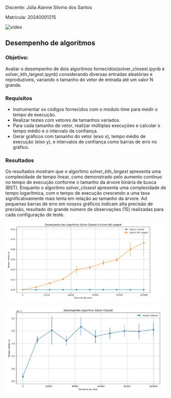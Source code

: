 
Discente: Júlia Alanne Silvino dos Santos

Matrícula: 20240001215

![video](https://youtu.be/7YmguAky7DI)

## Desempenho de algoritmos

### Objetivo:
Avaliar o desempenho de dois algoritmos fornecidos(solver_closest.ipynb e solver_kth_largest.ipynb) considerando diversas entradas aleatórias e reproduzíveis, variando o tamanho do vetor de entrada até um valor N grande.

### Requisitos
* Instrumentar os códigos fornecidos com o módulo time para medir o tempo de execução.
*  Realizar testes com vetores de tamanhos variados.
*   Para cada tamanho de vetor, realizar múltiplas execuções e calcular o tempo médio e o
intervalo de confiança.
* Gerar gráficos com tamanho do vetor (eixo x), tempo médio de execução (eixo y), e intervalos de confiança como barras de erro no gráfico.


### Resultados 
Os resultados mostram que o algoritmo _solver_kth_largest_ apresenta uma complexidade de tempo linear, como demonstrado pelo aumento contínuo no tempo de execução conforme o tamanho da árvore binária de busca (BST). Enquanto o algoritmo _solver_closest_ apresenta uma complexidade de tempo logarítmica, com o tempo de execução crescendo a uma taxa significativamente mais lenta em relação ao tamanho da árvore. Ad pequenas barras de erro em nossos gráficos indicam alta precisão de precisão, resultado do grande número de observações (15) realizadas para cada configuração de teste.


![](img/fig01.png)

![](img/fig02.png)



